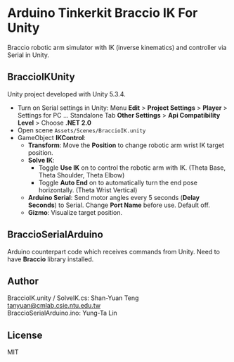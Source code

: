 # Arduino Tinkerkit Braccio IK For Unity

Braccio robotic arm simulator with IK (inverse kinematics) and controller via Serial in Unity.

## BraccioIKUnity

Unity project developed with Unity 5.3.4.

- Turn on Serial settings in Unity: Menu **Edit** > **Project Settings** > **Player** > Settings for PC ... Standalone Tab **Other Settings** > **Api Compatibility Level** > Choose **.NET 2.0**
- Open scene `Assets/Scenes/BraccioIK.unity`
- GameObject **IKControl**:
  - **Transform**: Move the **Position** to change robotic arm wrist IK target position.
  - **Solve IK**:
    - Toggle **Use IK** on to control the robotic arm with IK. (Theta Base, Theta Shoulder, Theta Elbow)
    - Toggle **Auto End** on to automatically turn the end pose horizontally. (Theta Wrist Vertical)
  - **Arduino Serial**: Send motor angles every 5 seconds (**Delay Seconds**) to Serial. Change **Port Name** before use. Default off.
  - **Gizmo**: Visualize target position.

## BraccioSerialArduino

Arduino counterpart code which receives commands from Unity. Need to have **Braccio** library installed.

## Author

BraccioIK.unity / SolveIK.cs: Shan-Yuan Teng <tanyuan@cmlab.csie.ntu.edu.tw>  
BraccioSerialArduino.ino: Yung-Ta Lin

## License

MIT
